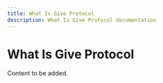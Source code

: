 ```yaml
---
title: What Is Give Protocol
description: What Is Give Protocol documentation
---
```


# What Is Give Protocol

Content to be added.
